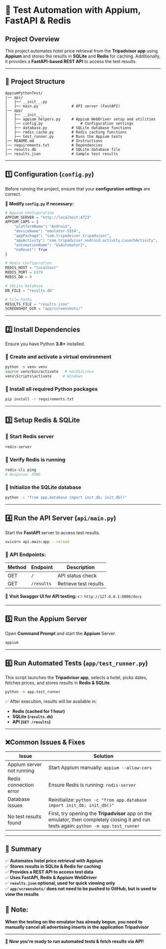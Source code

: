 # 📌 Test Automation with Appium, FastAPI & Redis

## **Project Overview**
This project automates hotel price retrieval from the **Tripadvisor app** using **Appium** and stores the results in **SQLite** and **Redis** for caching. Additionally, it provides a **FastAPI-based REST API** to access the test results.

---

## **📂 Project Structure**
```
AppiumPythonTest/
|── api/
│   ├── __init__.py
│   ├── main.py               # API server (FastAPI)
│── app/
│   ├── __init__.
│   ├── appium_helpers.py     # Appium WebDriver setup and utilities
│   │── config.py                 # Configuration settings
│   ├── database.py           # SQLite database functions
│   ├── redis_cache.py        # Redis caching functions
│   ├── test_runner.py        # Runs the Appium tests
│── README.md                 # Instructions
│── requirements.txt          # Dependencies
│── results.db                # SQLite database file
│── results.json              # Sample test results
```

---

## **1️⃣ Configuration (`config.py`)**
Before running the project, ensure that your **configuration settings** are correct.

📜 **Modify `config.py` if necessary:**

```python
# Appium Configuration
APPIUM_SERVER = "http://localhost:4723"
APPIUM_CAPS = {
    "platformName": "Android",
    "deviceName": "emulator-5554",
    "appPackage": "com.tripadvisor.tripadvisor",
    "appActivity": "com.tripadvisor.android.activity.LaunchActivity",
    "automationName": "UiAutomator2",
    "noReset": True
}

# Redis Configuration
REDIS_HOST = "localhost"
REDIS_PORT = 6379
REDIS_DB = 0

# SQLite Database
DB_FILE = "results.db"

# File Paths
RESULTS_FILE = "results.json"
SCREENSHOT_DIR = "app/screenshots/"
```

---

## **2️⃣ Install Dependencies**
Ensure you have Python **3.8+** installed.

### **🔹 Create and activate a virtual environment**
```bash
python -m venv venv
source venv/bin/activate   # macOS/Linux
venv\Scripts\activate     # Windows
```

### **🔹 Install all required Python packages**
```bash
pip install -r requirements.txt
```

---

## **3️⃣ Setup Redis & SQLite**
### **🔹 Start Redis server**
```bash
redis-server
```
### **🔹 Verify Redis is running**
```bash
redis-cli ping
# Response: PONG
```
### **🔹 Initialize the SQLite database**
```bash
python -c "from app.database import init_db; init_db()"
```

---

## **4️⃣ Run the API Server (`api/main.py`)**
Start the **FastAPI** server to access test results.
```bash
uvicorn api.main:app --reload
```
### **🔹 API Endpoints:**
| Method | Endpoint       | Description                 |
|--------|---------------|-----------------------------|
| GET    | `/`           | API status check           |
| GET    | `/results`    | Retrieve test results      |

📌 **Visit Swagger UI for API testing:**
👉 `http://127.0.0.1:8000/docs`

---

## **5️⃣ Run the Appium Server**
Open **Command Prompt** and start the **Appium** Server.
```bash
appium
```

---

## **6️⃣ Run Automated Tests (`app/test_runner.py`)**
This script launches the **Tripadvisor app**, selects a hotel, picks dates, fetches prices, and stores results in **Redis & SQLite**.
```bash
python -m app.test_runner
```
✅ After execution, results will be available in:
- **Redis (cached for 1 hour)**
- **SQLite (`results.db`)**
- **API (`GET /results`)**

---


## **❌Common Issues & Fixes**
| Issue | Solution                                                                                                                                |
|-------|-----------------------------------------------------------------------------------------------------------------------------------------|
| Appium server not running | Start Appium manually: `appium --allow-cors`                                                                                            |
| Redis connection error | Ensure Redis is running: `redis-server`                                                                                                 |
| Database issues | Reinitialize: `python -c "from app.database import init_db; init_db()"`                                                                 |
| No test results found | First, try opening the **Tripadvisor** app on the emulator, then completely closing it and run tests again: `python -m app.test_runner` |

---

## **📌 Summary**
✅ **Automates hotel price retrieval with Appium**  
✅ **Stores results in SQLite & Redis for caching**  
✅ **Provides a REST API to access test data**  
✅ **Uses FastAPI, Redis & Appium WebDriver**  
✅ **`results.json` optional, used for quick viewing only**  
✅ **`app/screenshots/` does not need to be pushed to GitHub, but is used to view the results**  


## 🚨 **Note:**
**When the testing on the emulator has already begun, you need to manually cancel all advertising inserts in the application **Tripadvisor****  

---

🚀 **Now you're ready to run automated tests & fetch results via API!**
